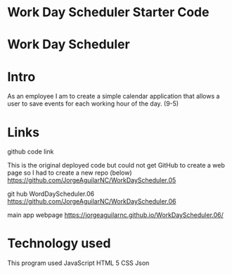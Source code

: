# Work Day Scheduler Starter Code

# Work Day Scheduler

# Intro

As an employee I am to create a simple calendar application that allows a user to save events for each working hour of the day. (9-5)

# Links

github code link

This is the original deployed code but could not get GitHub to create a web page so I had to create a new repo (below) https://github.com/JorgeAguilarNC/WorkDayScheduler.05

git hub WordDayScheduler.06
https://github.com/JorgeAguilarNC/WorkDayScheduler.06

main app webpage
https://jorgeaguilarnc.github.io/WorkDayScheduler.06/

# Technology used

This program used
JavaScript
HTML 5
CSS
Json
